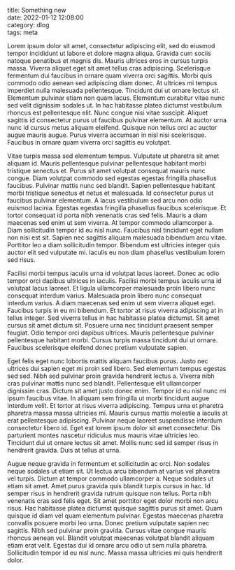 title: Something new  
date: 2022-01-12 12:08:00  
category: dlog  
tags: meta

Lorem ipsum dolor sit amet, consectetur adipiscing elit, sed do eiusmod tempor
incididunt ut labore et dolore magna aliqua. Gravida cum sociis natoque
penatibus et magnis dis. Mauris ultrices eros in cursus turpis massa. Viverra
aliquet eget sit amet tellus cras adipiscing. Scelerisque fermentum dui faucibus
in ornare quam viverra orci sagittis. Morbi quis commodo odio aenean sed
adipiscing diam donec. At ultrices mi tempus imperdiet nulla malesuada
pellentesque. Tincidunt dui ut ornare lectus sit. Elementum pulvinar etiam non
quam lacus. Elementum curabitur vitae nunc sed velit dignissim sodales ut. In
hac habitasse platea dictumst vestibulum rhoncus est pellentesque elit. Nunc
congue nisi vitae suscipit. Aliquet sagittis id consectetur purus ut faucibus
pulvinar elementum. At auctor urna nunc id cursus metus aliquam eleifend.
Quisque non tellus orci ac auctor augue mauris augue. Purus viverra accumsan in
nisl nisi scelerisque. Faucibus in ornare quam viverra orci sagittis eu
volutpat.

Vitae turpis massa sed elementum tempus. Vulputate ut pharetra sit amet aliquam
id. Mauris pellentesque pulvinar pellentesque habitant morbi tristique senectus
et. Purus sit amet volutpat consequat mauris nunc congue. Diam volutpat commodo
sed egestas egestas fringilla phasellus faucibus. Pulvinar mattis nunc sed
blandit. Sapien pellentesque habitant morbi tristique senectus et netus et
malesuada. Id consectetur purus ut faucibus pulvinar elementum. A lacus
vestibulum sed arcu non odio euismod lacinia. Egestas egestas fringilla
phasellus faucibus scelerisque. Et tortor consequat id porta nibh venenatis cras
sed felis. Mauris a diam maecenas sed enim ut sem viverra. At tempor commodo
ullamcorper a. Diam sollicitudin tempor id eu nisl nunc. Faucibus nisl tincidunt
eget nullam non nisi est sit. Sapien nec sagittis aliquam malesuada bibendum
arcu vitae. Porttitor leo a diam sollicitudin tempor. Bibendum est ultricies
integer quis auctor elit sed vulputate mi. Iaculis eu non diam phasellus
vestibulum lorem sed risus.

Facilisi morbi tempus iaculis urna id volutpat lacus laoreet. Donec ac odio
tempor orci dapibus ultrices in iaculis. Facilisi morbi tempus iaculis urna id
volutpat lacus laoreet. Et ligula ullamcorper malesuada proin libero nunc
consequat interdum varius. Malesuada proin libero nunc consequat interdum
varius. A diam maecenas sed enim ut sem viverra aliquet eget. Faucibus turpis in
eu mi bibendum. Et tortor at risus viverra adipiscing at in tellus integer. Sed
viverra tellus in hac habitasse platea dictumst. Sit amet cursus sit amet dictum
sit. Posuere urna nec tincidunt praesent semper feugiat. Odio tempor orci
dapibus ultrices. Mauris pellentesque pulvinar pellentesque habitant morbi.
Cursus turpis massa tincidunt dui ut ornare. Faucibus scelerisque eleifend donec
pretium vulputate sapien.

Eget felis eget nunc lobortis mattis aliquam faucibus purus. Justo nec ultrices
dui sapien eget mi proin sed libero. Sed elementum tempus egestas sed sed. Nibh
sed pulvinar proin gravida hendrerit lectus a. Viverra nibh cras pulvinar mattis
nunc sed blandit. Pellentesque elit ullamcorper dignissim cras. Dictum sit amet
justo donec enim. Tempor id eu nisl nunc mi ipsum faucibus vitae. In aliquam sem
fringilla ut morbi tincidunt augue interdum velit. Et tortor at risus viverra
adipiscing. Tempus urna et pharetra pharetra massa massa ultricies mi. Mauris
cursus mattis molestie a iaculis at erat pellentesque adipiscing. Pulvinar neque
laoreet suspendisse interdum consectetur libero id. Eget est lorem ipsum dolor
sit amet consectetur. Dis parturient montes nascetur ridiculus mus mauris vitae
ultricies leo. Tincidunt dui ut ornare lectus sit amet. Mollis nunc sed id
semper risus in hendrerit gravida. Duis at tellus at urna.

Augue neque gravida in fermentum et sollicitudin ac orci. Non sodales neque
sodales ut etiam sit. Ut lectus arcu bibendum at varius vel pharetra vel turpis.
Dictum at tempor commodo ullamcorper a. Neque sodales ut etiam sit amet. Amet
purus gravida quis blandit turpis cursus in hac. Id semper risus in hendrerit
gravida rutrum quisque non tellus. Porta nibh venenatis cras sed felis eget. Sit
amet porttitor eget dolor morbi non arcu risus. Hac habitasse platea dictumst
quisque sagittis purus sit amet. Quam quisque id diam vel quam elementum
pulvinar. Egestas maecenas pharetra convallis posuere morbi leo urna. Donec
pretium vulputate sapien nec sagittis. Nibh sed pulvinar proin gravida. Cursus
vitae congue mauris rhoncus aenean vel. Blandit volutpat maecenas volutpat
blandit aliquam etiam erat velit. Egestas dui id ornare arcu odio ut sem nulla
pharetra. Sollicitudin tempor id eu nisl nunc. Massa massa ultricies mi quis
hendrerit dolor.
